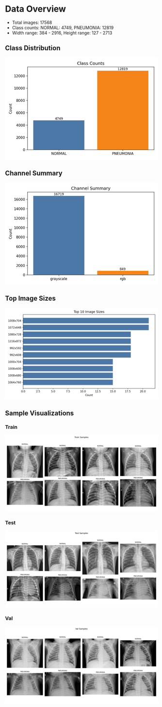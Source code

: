 # Data Overview

- Total images: 17568
- Class counts: NORMAL: 4749, PNEUMONIA: 12819
- Width range: 384 - 2916, Height range: 127 - 2713

## Class Distribution

![Class Counts](images/class_counts.png)

## Channel Summary

![Channel Summary](images/channel_counts.png)

## Top Image Sizes

![Top Sizes](images/top_sizes.png)

## Sample Visualizations

### Train

![train samples](images/samples_train.png)

### Test

![test samples](images/samples_test.png)

### Val

![val samples](images/samples_val.png)

